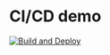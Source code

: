 # CI/CD demo

[![Build and Deploy](https://github.com/UDAnton/ci-cd-demo/actions/workflows/build.yml/badge.svg)](https://github.com/UDAnton/ci-cd-demo/actions/workflows/build.yml)

